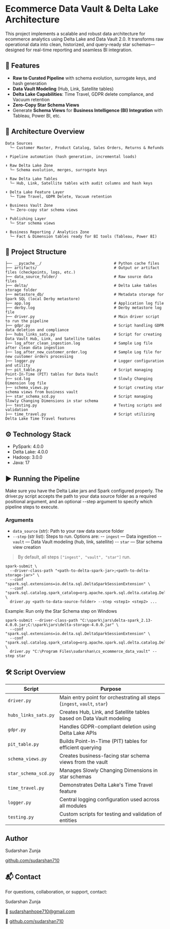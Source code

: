 # Ecommerce Data Vault & Delta Lake Architecture

This project implements a scalable and robust data architecture for ecommerce analytics using Delta Lake and Data Vault 2.0. It transforms raw operational data into clean, historized, and query-ready star schemas—designed for real-time reporting and seamless BI integration.


## 🚀 Features

- **Raw to Curated Pipeline** with schema evolution, surrogate keys, and hash generation
- **Data Vault Modeling** (Hub, Link, Satellite tables)
- **Delta Lake Capabilities**: Time Travel, GDPR delete compliance, and Vacuum retention
- **Zero-Copy Star Schema Views**
- Generate **Schema Views** for **Business Intelligence (BI) Integration** with Tableau, Power BI, etc.

## 📁 Architecture Overview

```text
Data Sources
  └─ Customer Master, Product Catalog, Sales Orders, Returns & Refunds

⬇️ Pipeline automation (hash generation, incremental loads)

⬇️ Raw Delta Lake Zone
  └─ Schema evolution, merges, surrogate keys

⬇️ Raw Delta Lake Tables
  └─ Hub, Link, Satellite tables with audit columns and hash keys

⬇️ Delta Lake Feature Layer
  └─ Time Travel, GDPR Delete, Vacuum retention

⬇️ Business Vault Zone
  └─ Zero-copy star schema views

⬇️ Publishing Layer
  └─ Star schema views

⬇️ Business Reporting / Analytics Zone
  └─ Fact & Dimension tables ready for BI tools (Tableau, Power BI)
```

## 📁 Project Structure

```text
├── __pycache__/                                # Python cache files
├── artifacts/                                  # Output or artifact files (checkpoints, logs, etc.)
├── data_source_folder/                         # Raw source data files
├── delta/                                      # Delta Lake tables storage folder
├── metastore_db/                               # Metadata storage for Spark SQL (local Derby metastore)
├── app.log                                     # Application log file
├── derby.log                                   # Derby metastore log file
├── driver.py                                   # Main driver script to run the pipeline
├── gdpr.py                                     # Script handling GDPR data deletion and compliance
├── hubs_links_sats.py                          # Script for creating Data Vault Hub, Link, and Satellite tables
├── log_after_clean_ingestion.log               # Sample Log file after clean data ingestion
├── log_after_new_customer_order.log            # Sample Log file for new customer orders processing
├── logger.py                                   # Logger configuration and utility
├── pit_table.py                                # Script managing Point-In-Time (PIT) tables for Data Vault
├── scd.log                                     # Slowly Changing Dimension log file                  
├── schema_views.py                             # Script creating star schema views from business vault
├── star_schema_scd.py                          # Script managing Slowly Changing Dimensions in star schema
├── testing.py                                  # Testing scripts and validation
├── time_travel.py                              # Script utilizing Delta Lake Time Travel features
```

## ⚙️ Technology Stack
- PySpark: 4.0.0
- Delta Lake: 4.0.0
- Hadoop: 3.0.0
- Java: 17

## ▶️ Running the Pipeline

Make sure you have the Delta Lake jars and Spark configured properly. The driver.py script accepts the path to your data source folder as a required positional argument, 
and an optional --step argument to specify which pipeline steps to execute.

### Arguments
- `data_source` (str): Path to your raw data source folder
- `--step` (str list): Steps to run. Options are:
-- `ingest` — Data ingestion
-- `vault` — Data Vault modeling (hub, link, satellite)
-- `star` — Star schema view creation
  
> By default, all steps `["ingest", "vault", "star"]` run.

```
spark-submit \
  --driver-class-path "<path-to-delta-spark-jar>;<path-to-delta-storage-jar>" \
  --conf "spark.sql.extensions=io.delta.sql.DeltaSparkSessionExtension" \
  --conf "spark.sql.catalog.spark_catalog=org.apache.spark.sql.delta.catalog.DeltaCatalog" \
  driver.py <path-to-data-source-folder> --step <step1> <step2> ...
```

Example: Run only the Star Schema step on Windows
```
spark-submit --driver-class-path "C:\spark\jars\delta-spark_2.13-4.0.0.jar;C:\spark\jars\delta-storage-4.0.0.jar" \
  --conf "spark.sql.extensions=io.delta.sql.DeltaSparkSessionExtension" \
  --conf "spark.sql.catalog.spark_catalog=org.apache.spark.sql.delta.catalog.DeltaCatalog" \
  driver.py "C:\Program Files\sudarshan\cs_ecommerce_data_vault" --step star
```

## 🛠️ Script Overview


| Script               | Purpose                                                                  |
| -------------------- | ------------------------------------------------------------------------ |
| `driver.py`          | Main entry point for orchestrating all steps (`ingest`, `vault`, `star`) |
| `hubs_links_sats.py` | Creates Hub, Link, and Satellite tables based on Data Vault modeling     |
| `gdpr.py`            | Handles GDPR-compliant deletion using Delta Lake APIs                    |
| `pit_table.py`       | Builds Point-In-Time (PIT) tables for efficient querying                 |
| `schema_views.py`    | Creates business-facing star schema views from the vault                 |
| `star_schema_scd.py` | Manages Slowly Changing Dimensions in star schemas                       |
| `time_travel.py`     | Demonstrates Delta Lake's Time Travel feature                            |
| `logger.py`          | Central logging configuration used across all modules                    |
| `testing.py`         | Custom scripts for testing and validation of entities


## Author

Sudarshan Zunja 

[github.com/sudarshan710](https://github.com/sudarshan710)  

## 📬 Contact
For questions, collaboration, or support, contact:

Sudarshan Zunja

📧 [sudarshanhope710@gmail.com](sudarshanhope710@gmail.com)

🔗 [github.com/sudarshan710](https://github.com/sudarshan710)  
